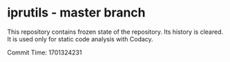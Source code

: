 # iprutils - master branch

This repository contains frozen state of the repository.
Its history is cleared. It is used only for static code
analysis with Codacy.

Commit Time: 1701324231
